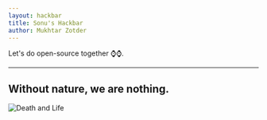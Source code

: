 ```yaml
---
layout: hackbar
title: Sonu's Hackbar
author: Mukhtar Zotder
---
```


Let's do open-source together ⌚⌚.

---

## Without nature, we are nothing.

![Death and Life]({{site.baseurl}}/assets/images/mukhtar_zotder.jpg)
